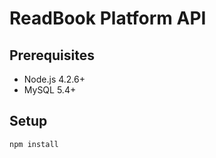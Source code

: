 ReadBook Platform API
=====================

Prerequisites
-------------

- Node.js 4.2.6+
- MySQL 5.4+

Setup
------

```
npm install
```
